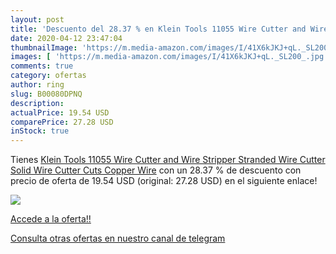 ```yaml
---
layout: post
title: 'Descuento del 28.37 % en Klein Tools 11055 Wire Cutter and Wire S'
date: 2020-04-12 23:47:04
thumbnailImage: 'https://m.media-amazon.com/images/I/41X6kJKJ+qL._SL200_.jpg'
images: [ 'https://m.media-amazon.com/images/I/41X6kJKJ+qL._SL200_.jpg' ]
comments: true
category: ofertas
author: ring
slug: B00080DPNQ
description:
actualPrice: 19.54 USD
comparePrice: 27.28 USD
inStock: true
---
```


Tienes [Klein Tools 11055 Wire Cutter and Wire Stripper  Stranded Wire Cutter  Solid Wire Cutter  Cuts Copper Wire](https://www.amazon.com/dp/B00080DPNQ/?tag=redken08-20) con un 28.37 % de descuento con precio de oferta de 19.54 USD (original: 27.28 USD) en el siguiente enlace!

[![](https://m.media-amazon.com/images/I/41X6kJKJ+qL._SL200_.jpg)](https://www.amazon.com/dp/B00080DPNQ/?tag=redken08-20)

[Accede a la oferta!!](https://www.amazon.com/dp/B00080DPNQ/?tag=redken08-20)

[Consulta otras ofertas en nuestro canal de telegram](https://t.me/s/ofertas25)
